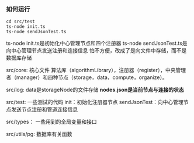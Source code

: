 ### 如何运行 ###
```
cd src/test
ts-node init.ts
ts-node sendJsonTest.ts
```
ts-node init.ts是初始化中心管理节点和四个注册器
ts-node sendJsonTest.ts是向中心管理节点发送注册和连接信息
怕不方便，改成了是向文件中存储，而不是数据库存储 

src/core:
核心文件
算法库（algorithmLibrary），注册器（register），中央管理者（manager）和四种节点（storage，data，compute，organize）。

src/log:
data是storageNode的文件存储
**nodes.json是当前节点与连接的状态**

src/test:
一些测试的代码
init：初始化注册器节点
sendJsonTest：向中心管理节点发送节点注册和管道连接信息

src/types：
一些用到的全局变量和接口

src/utils/pg:
数据库有关函数
